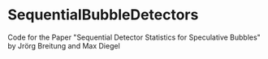 # SequentialBubbleDetectors
Code for the Paper "Sequential Detector Statistics for Speculative Bubbles" by Jrörg Breitung and Max Diegel
